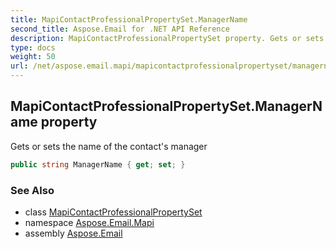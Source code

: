 ```yaml
---
title: MapiContactProfessionalPropertySet.ManagerName
second_title: Aspose.Email for .NET API Reference
description: MapiContactProfessionalPropertySet property. Gets or sets the name of the contacts manager
type: docs
weight: 50
url: /net/aspose.email.mapi/mapicontactprofessionalpropertyset/managername/
---
```

## MapiContactProfessionalPropertySet.ManagerName property

Gets or sets the name of the contact's manager

```csharp
public string ManagerName { get; set; }
```

### See Also

* class [MapiContactProfessionalPropertySet](../)
* namespace [Aspose.Email.Mapi](../../mapicontactprofessionalpropertyset/)
* assembly [Aspose.Email](../../../)


